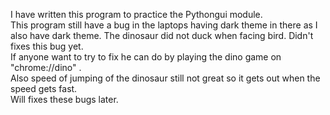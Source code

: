 I have written this program to practice the Pythongui module. <br>
This program still have a bug in the laptops having dark theme in there as I also have dark theme. The dinosaur did not duck when facing bird. Didn't fixes this bug yet.<br>
If anyone want to try to fix he can do by playing the dino game on "chrome://dino" .<br>
Also speed of jumping of the dinosaur still not great so it gets out when the speed gets fast. <br>
Will fixes these bugs later.
